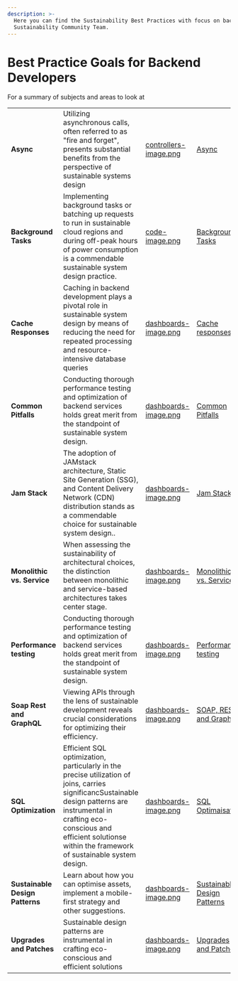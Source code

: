 ```yaml
---
description: >-
  Here you can find the Sustainability Best Practices with focus on backend  techniques listed by the Umbraco
  Sustainability Community Team.
---
```


# Best Practice Goals for Backend Developers

For a summary of subjects and areas to look at 
<table data-view="cards">
  <tbody>
    <tr>
    <td><strong>Async</strong></td><td>Utilizing asynchronous calls, often referred to as "fire and forget", presents substantial benefits from the perspective of sustainable systems design</td><td><a href="assets/controllers-image.png">controllers-image.png</a></td>
    <td><a href="backend/async.md">Async</a></td>
    </tr>
    <tr>
      <td><strong>Background Tasks</strong></td>
      <td>Implementing background tasks or batching up requests to run in sustainable cloud regions and during off-peak hours of power consumption is a commendable sustainable system design practice.</td><td><a href="assets/code-image.png">code-image.png</a></td><td><a href="background-tasks.md">Background Tasks</a></td>
    </tr>
    <tr><td><strong>Cache Responses</strong></td><td>Caching in backend development plays a pivotal role in sustainable system design by means of reducing the need for repeated processing and resource-intensive database queries</td><td><a href="assets/dashboards-image.png">dashboards-image.png</a></td><td><a href="backend/cache-responses.md">Cache responses</a></td></tr>
   <tr><td><strong>Common Pitfalls</strong></td><td>Conducting thorough performance testing and optimization of backend services holds great merit from the standpoint of sustainable system design.</td><td><a href="assets/dashboards-image.png">dashboards-image.png</a></td><td><a href="backend/common-pitfalls.md">Common Pitfalls</a></td></tr>
  <tr><td><strong>Jam Stack</strong></td><td>The adoption of JAMstack architecture, Static Site Generation (SSG), and Content Delivery Network (CDN) distribution stands as a commendable choice for sustainable system design..</td><td><a href="assets/dashboards-image.png">dashboards-image.png</a></td><td><a href="backend/jamstack.md">Jam Stack</a></td></tr>
  <tr><td><strong>Monolithic vs. Service</strong></td><td>When assessing the sustainability of architectural choices, the distinction between monolithic and service-based architectures takes center stage.</td><td><a href="assets/dashboards-image.png">dashboards-image.png</a></td><td><a href="backend/monolithic-vs-service.md">Monolithic vs. Service</a></td></tr>
  <tr><td><strong>Performance testing</strong></td><td>Conducting thorough performance testing and optimization of backend services holds great merit from the standpoint of sustainable system design.</td><td><a href="assets/dashboards-image.png">dashboards-image.png</a></td><td><a href="backend/performance-testing.md">Performance testing</a></td></tr>
  <tr><td><strong>Soap Rest  and GraphQL</strong></td><td>Viewing APIs through the lens of sustainable development reveals crucial considerations for optimizing their efficiency.</td><td><a href="assets/backend
/soap-rest-graphql.md">dashboards-image.png</a></td><td><a href="frontend/page-weight-budgets.md">SOAP, REST and GraphQL</a></td></tr>
  <tr><td><strong>SQL Optimization</strong></td><td>Efficient SQL optimization, particularly in the precise utilization of joins, carries significancSustainable design patterns are instrumental in crafting eco-conscious and efficient solutionse within the framework of sustainable system design.</td><td><a href="assets/dashboards-image.png">dashboards-image.png</a></td><td><a href="backend/sql-optimization.md">SQL Optimaisation</a></td></tr>
  <tr><td><strong>Sustainable Design Patterns</strong></td><td>Learn about how you can optimise assets, implement a mobile-first strategy and other suggestions.</td><td><a href="assets/dashboards-image.png">dashboards-image.png</a></td><td><a href="backend
/sustainable-design-patterns.md">Sustainable Design Patterns</a></td></tr>
  <tr><td><strong>Upgrades and Patches</strong></td><td>Sustainable design patterns are instrumental in crafting eco-conscious and efficient solutions</td><td><a href="assets/dashboards-image.png">dashboards-image.png</a></td><td><a href="backend/upgrades-and-patches.md">Upgrades and Patches</a></td></tr>
 
 </tbody></table>

